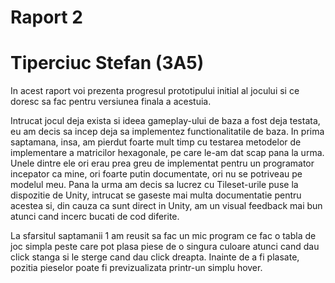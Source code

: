<!DOCTYPE html>
<html>
<body>
<h1>Raport 2</h1>
<h1>Tiperciuc Stefan (3A5)</h1>


<p>In acest raport voi prezenta progresul prototipului initial al jocului si ce doresc sa fac pentru versiunea finala a acestuia.</p>

<p>Intrucat jocul deja exista si ideea gameplay-ului de baza a fost deja testata, eu am decis sa incep deja sa implementez functionalitatile de baza. In prima saptamana, insa, am pierdut foarte mult timp cu testarea metodelor de implementare a matricilor hexagonale, pe care le-am dat scap pana la urma. Unele dintre ele ori erau prea greu de implementat pentru un programator incepator ca mine, ori foarte putin documentate, ori nu se potriveau pe modelul meu. Pana la urma am decis sa lucrez cu Tileset-urile puse la dispozitie de Unity, intrucat se gaseste mai multa documentatie pentru acestea si, din cauza ca sunt direct in Unity, am un visual feedback mai bun atunci cand incerc bucati de cod diferite.</p>

<p>La sfarsitul saptamanii 1 am reusit sa fac un mic program ce fac o tabla de joc simpla peste care pot plasa piese de o singura culoare atunci cand dau click stanga si le sterge cand dau click dreapta. Inainte de a fi plasate, pozitia pieselor poate fi previzualizata printr-un simplu hover.</p>
</body>
</html>

<!DOCTYPE html>
<html>
<body>
